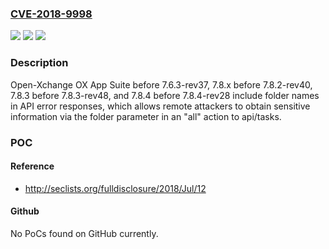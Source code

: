 ### [CVE-2018-9998](https://cve.mitre.org/cgi-bin/cvename.cgi?name=CVE-2018-9998)
![](https://img.shields.io/static/v1?label=Product&message=n%2Fa&color=blue)
![](https://img.shields.io/static/v1?label=Version&message=n%2Fa&color=blue)
![](https://img.shields.io/static/v1?label=Vulnerability&message=n%2Fa&color=brighgreen)

### Description

Open-Xchange OX App Suite before 7.6.3-rev37, 7.8.x before 7.8.2-rev40, 7.8.3 before 7.8.3-rev48, and 7.8.4 before 7.8.4-rev28 include folder names in API error responses, which allows remote attackers to obtain sensitive information via the folder parameter in an "all" action to api/tasks.

### POC

#### Reference
- http://seclists.org/fulldisclosure/2018/Jul/12

#### Github
No PoCs found on GitHub currently.

